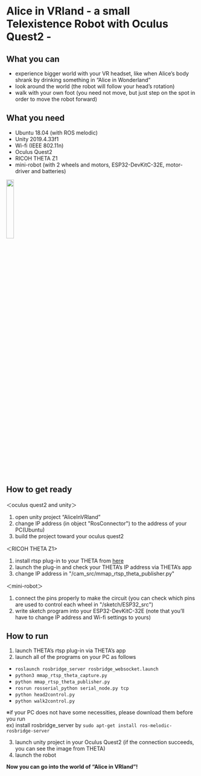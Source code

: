# Alice in VRland   - a small Telexistence Robot with Oculus Quest2 -

## What you can
- experience bigger world with your VR headset, like when Alice’s body shrank by drinking something in “Alice in Wonderland”
- look around the world (the robot will follow your head’s rotation)
- walk with your own foot (you need not move, but just step on the spot in order to move the robot forward)


## What you need 
- Ubuntu 18.04 (with ROS melodic)
- Unity 2019.4.33f1
- Wi-fi (IEEE 802.11n)
- Oculus Quest2
- RICOH THETA Z1
- mini-robot  (with 2 wheels and motors, ESP32-DevKitC-32E, motor-driver and batteries)
<img src="https://github.com/mkogw/jisyupro/blob/main/image/robot.png" width="20%">

## How to get ready

＜oculus quest2 and unity＞
1. open unity project “AliceInVRland”
2. change IP address (in object "RosConnector") to the address of your PC(Ubuntu)
3. build the project toward your oculus quest2

＜RICOH THETA Z1>
1. install rtsp plug-in to your THETA from [here](https://pluginstore.theta360.com/plugins/com.sciencearts.rtspstreaming/)
2. launch the plug-in and check your THETA’s IP address via THETA’s app
3. change IP address in "/cam_src/mmap_rtsp_theta_publisher.py"

＜mini-robot＞
1. connect the pins properly to make the circuit (you can check which pins are used to control each wheel in "/sketch/ESP32_src")
2. write sketch program into your ESP32-DevKitC-32E (note that you’ll have to change IP address and Wi-fi settings to yours)



## How to run

1. launch THETA’s rtsp plug-in via THETA’s app
2. launch all of the programs on your PC as follows
  - `roslaunch rosbridge_server rosbridge_websocket.launch`  
  - `python3 mmap_rtsp_theta_capture.py`
  - `python mmap_rtsp_theta_publisher.py`
  - `rosrun rosserial_python serial_node.py tcp`
  - `python head2control.py`
  - `python walk2control.py`

※if your PC does not have some necessities, please download them before you run  
ex) install rosbridge_server by `sudo apt-get install ros-melodic-rosbridge-server`

3. launch unity project in your Oculus Quest2 (if the connection succeeds, you can see the image from THETA)
4. launch the robot

**Now you can go into the world of “Alice in VRland”!**
